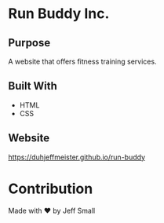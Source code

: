 # Run Buddy Inc.


## Purpose
A website that offers fitness training services.

## Built With
* HTML
* CSS

## Website
https://duhjeffmeister.github.io/run-buddy

# Contribution
Made with ❤️ by Jeff Small
